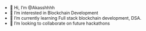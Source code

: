 - 👋 Hi, I’m @Akasshhhh
- 👀 I’m interested in Blockchain Development
- 🌱 I’m currently learning Full stack blockchain development, DSA.
- 💞️ I’m looking to collaborate on future hackathons

<!---
Akasshhhh/Akasshhhh is a ✨ special ✨ repository because its `README.md` (this file) appears on your GitHub profile.
You can click the Preview link to take a look at your changes.
--->
